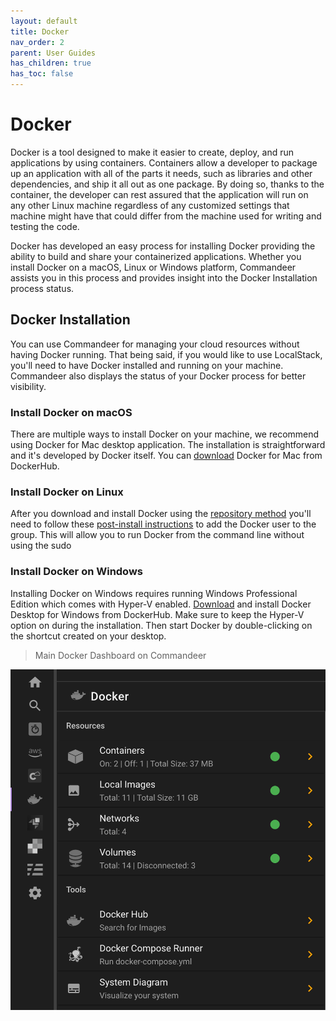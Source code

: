 ```yaml
---
layout: default
title: Docker
nav_order: 2
parent: User Guides
has_children: true
has_toc: false
---
```


# Docker

Docker is a tool designed to make it easier to create, deploy, and run applications by using containers. Containers allow a developer to package up an application with all of the parts it needs, such as libraries and other dependencies, and ship it all out as one package. By doing so, thanks to the container, the developer can rest assured that the application will run on any other Linux machine regardless of any customized settings that machine might have that could differ from the machine used for writing and testing the code.

Docker has developed an easy process for installing Docker providing the ability to build and share your containerized applications. Whether you install Docker on a macOS, Linux or Windows platform, Commandeer assists you in this process and provides insight into the Docker Installation process status.

## Docker Installation

You can use Commandeer for managing your cloud resources without having Docker running. That being said, if you would like to use LocalStack, you'll need to have Docker installed and running on your machine. Commandeer also displays the status of your Docker process for better visibility.

### Install Docker on macOS

There are multiple ways to install Docker on your machine, we recommend using Docker for Mac desktop application. The installation is straightforward and it's developed by Docker itself. You can [download](https://docs.docker.com/desktop/install/mac-install/) Docker for Mac from DockerHub.

### Install Docker on Linux

After you download and install Docker using the [repository method](https://docs.docker.com/engine/install/ubuntu/) you'll need to follow these [post-install instructions](https://docs.docker.com/engine/install/linux-postinstall/) to add the Docker user to the group. This will allow you to run Docker from the command line without using the sudo

### Install Docker on Windows

Installing Docker on Windows requires running Windows Professional Edition which comes with Hyper-V enabled. [Download](https://docs.docker.com/desktop/install/windows-install/) and install Docker Desktop for Windows from DockerHub. Make sure to keep the Hyper-V option on during the installation. Then start Docker by double-clicking on the shortcut created on your desktop.

> Main Docker Dashboard on Commandeer

![Docker](/assets/images/docker.png)

